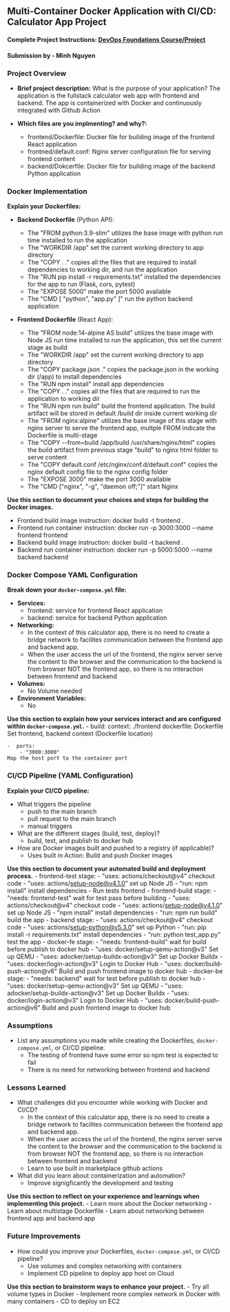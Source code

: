 ## Multi-Container Docker Application with CI/CD: Calculator App Project

#### Complete Project Instructions: [DevOps Foundations Course/Project](https://github.com/shiftkey-labs/DevOps-Foundations-Course/tree/master/Project)

#### Submission by - **Minh Nguyen**

### Project Overview

- **Brief project description:** What is the purpose of your application?
The application is the fullstack calculator web app with frontend and backend. The app is containerized with Docker and continuously integrated with Github Action


- **Which files are you implmenting? and why?:**
    - frontend/Dockerfile: Docker file for building image of the frontend React application
    - frontned/default.conf: Nginx server configuration file for serving frontend content 
    - backend/Dokcerfile: Docker file for building image of the backend Python application

### Docker Implementation

**Explain your Dockerfiles:**

- **Backend Dockerfile** (Python API):
    - The "FROM python:3.9-slim" utilizes the base image with python run time installed to run the application
    - The "WORKDIR /app" set the current working directory to app directory
    - The "COPY . ." copies all the files that are required to install dependencies to working dir, and run the application
    - The "RUN pip install -r requirements.txt" installed the dependencies for the app to run (Flask, cors, pytest)
    - The "EXPOSE 5000" make the port 5000 available
    - The "CMD [ "python", "app.py" ]" run the python backend application

- **Frontend Dockerfile** (React App):
    - The "FROM node:14-alpine AS build" utilizes the base image with Node JS run time installed to run the application, this set the current stage as build
    - The "WORKDIR /app" set the current working directory to app directory
    - The "COPY package.json ." copies the package.json in the working dir (/app) to install dependencies
    - The "RUN npm install" install app dependencies
    - The "COPY . ." copies all the files that are required to run the application to working dir
    - The "RUN npm run build" build the frontend application. The build artifact will be stored in default /build dir inside current working dir
    - The "FROM nginx:alpine" utilizes the base image of this stage with nginx server to serve the frontend app, multple FROM indicate the Dockerfile is multi-stage
    - The "COPY --from=build /app/build /usr/share/nginx/html" copies the build artifact from previous stage "build" to nginx html folder to serve content
    - The "COPY default.conf /etc/nginx/conf.d/default.conf" copies the nginx default config file to the nginx config folder
    - The "EXPOSE 3000" make the port 3000 available
    - The "CMD ["nginx", "-g", "daemon off;"]" start Nginx

**Use this section to document your choices and steps for building the Docker images.**
- Frontend build image instruction: docker build -t frontend . 
- Frontend run container instruction: docker run -p 3000:3000 --name frontend frontend
- Backend build image instruction: docker build -t backend . 
- Backend run container instruction: docker run -p 5000:5000 --name backend backend

### Docker Compose YAML Configuration

**Break down your `docker-compose.yml` file:**

- **Services:** 
    - frontend: service for frontend React application
    - backend: service for backend Python application
- **Networking:** 
    - In the context of this calculator app, there is no need to create a bridge network to facilites communication between the frontend app and backend app. 
    - When the user access the url of the frontend, the nginx server serve the content to the browser and the communication to the backend is from browser NOT the frontend app, so there is no interaction between frontend and backend
- **Volumes:** 
    - No Volume needed
- **Environment Variables:**
    - No

**Use this section to explain how your services interact and are configured within `docker-compose.yml`.**
    -  build:
        context: ./frontend
        dockerfile: Dockerfile
    Set frontend, backend context (Dockerfile location)

    -  ports: 
        - "3000:3000"
    Map the host port to the container port


### CI/CD Pipeline (YAML Configuration)

**Explain your CI/CD pipeline:**

- What triggers the pipeline 
    - push to the main branch
    - pull request to the main branch
    - manual triggers
- What are the different stages (build, test, deploy)?
    - build, test, and publish to docker hub
- How are Docker images built and pushed to a registry (if applicable)?
    - Uses built in Action: Build and push Docker images

**Use this section to document your automated build and deployment process.**
    - frontend-test stage:
        - "uses: actions/checkout@v4" checkout code
        - "uses: actions/setup-node@v4.1.0" set up Node JS
        - "run: npm install" install dependencies
        - Run tests frontend
    - frontend-build stage:
        - "needs: frontend-test" wait for test pass before building
        - "uses: actions/checkout@v4" checkout code
        - "uses: actions/setup-node@v4.1.0" set up Node JS
        - "npm install" install dependencies
        - "run: npm run build" build the app
    - backend stage:
        - "uses: actions/checkout@v4" checkout code
        - "uses: actions/setup-python@v5.3.0" set up Python
        - "run: pip install -r requirements.txt" install dependencies
        - "run: python test_app.py" test the app
    - docker-fe stage:
        - "needs: frontend-build" wait for build before publish to docker hub
        - "uses: docker/setup-qemu-action@v3" Set up QEMU
        - "uses: adocker/setup-buildx-action@v3" Set up Docker Buildx
        - "uses: docker/login-action@v3" Login to Docker Hub
        - "uses: docker/build-push-action@v6" Build and push frontend image to docker hub
    - docker-be stage:
        - "needs: backend" wait for test before publish to docker hub
        - "uses: docker/setup-qemu-action@v3" Set up QEMU
        - "uses: adocker/setup-buildx-action@v3" Set up Docker Buildx
        - "uses: docker/login-action@v3" Login to Docker Hub
        - "uses: docker/build-push-action@v6" Build and push frontend image to docker hub

### Assumptions

- List any assumptions you made while creating the Dockerfiles, `docker-compose.yml`, or CI/CD pipeline. 
    - The testing of frontend have some error so npm test is expected to fail
    - There is no need for networking between frontend and backend

### Lessons Learned

- What challenges did you encounter while working with Docker and CI/CD?
    - In the context of this calculator app, there is no need to create a bridge network to facilites communication between the frontend app and backend app. 
    - When the user access the url of the frontend, the nginx server serve the content to the browser and the communication to the backend is from browser NOT the frontend app, so there is no interaction between frontend and backend
    - Learn to use built in marketplace github actions
- What did you learn about containerization and automation?
    - Improve signigficantly the development and testing

**Use this section to reflect on your experience and learnings when implementing this project.**
    - Learn more about the Docker networking
    - Learn about multistage Dockerfile
    - Learn about networking between frontend app and backend app

### Future Improvements

- How could you improve your Dockerfiles, `docker-compose.yml`, or CI/CD pipeline? 
    - Use volumes and complex networking with containers 
    - Implement CD pipeline to deploy app host on Cloud

**Use this section to brainstorm ways to enhance your project.**
    - Try all volume types in Docker 
    - Implement more complex network in Docker with many containers
    - CD to deploy on EC2 
